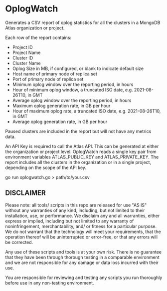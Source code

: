 # OplogWatch

Generates a CSV report of oplog statistics for all the clusters in a MongoDB Atlas organization or project.

Each row of the report contains:
* Project ID
* Project Name
* Cluster ID
* Cluster Name
* Oplog Size in MB, if configured, or blank to indicate default size
* Host name of primary node of replica set
* Port of primary node of replica set
* Minimum oplog window over the reporting period, in hours
* Hour of minimum oplog window, a truncated ISO date, e.g. 2021-08-26T10, in GMT
* Average oplog window over the reporting period, in hours
* Maximum oplog generation rate, in GB per hour
* Hour of maximum oplog rate, a truncated ISO date, e.g. 2021-08-26T10, in GMT
* Average oplog generation rate, in GB per hour

Paused clusters are included in the report but will not have any metrics data.

An API Key is required to call the Atlas API. This can be generated at either the organization or project level. 
OplogWatch reads a single key pair from environment variables ATLAS_PUBLIC_KEY and ATLAS_PRIVATE_KEY. 
The report includes all  the clusters in the organization or in a single project, depending on the scope of the API key.

go run oplogwatch.go > path/to/your.csv


## DISCLAIMER
Please note: all tools/ scripts in this repo are released for use "AS IS" without any warranties of any kind, including, 
but not limited to their installation, use, or performance. We disclaim any and all warranties, either express or 
implied, including but not limited to any warranty of noninfringement, merchantability, and/ or fitness for a particular
purpose. We do not warrant that the technology will meet your requirements, that the operation thereof will be 
uninterrupted or error-free, or that any errors will be corrected.

Any use of these scripts and tools is at your own risk. There is no guarantee that they have been through thorough 
testing in a comparable environment and we are not responsible for any damage or data loss incurred with their use.

You are responsible for reviewing and testing any scripts you run thoroughly before use in any non-testing environment.
